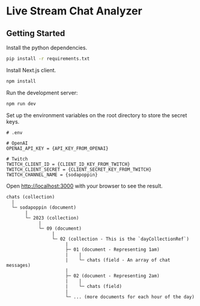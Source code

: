 # Live Stream Chat Analyzer

## Getting Started

Install the python dependencies.
```bash
pip install -r requirements.txt
```

Install Next.js client. 
```bash
npm install
```

Run the development server:

```bash
npm run dev
```

Set up the environment variables on the root directory to store the secret keys.

```
# .env

# OpenAI
OPENAI_API_KEY = {API_KEY_FROM_OPENAI}

# Twitch
TWITCH_CLIENT_ID = {CLIENT_ID_KEY_FROM_TWITCH}
TWITCH_CLIENT_SECRET = {CLIENT_SECRET_KEY_FROM_TWITCH}
TWITCH_CHANNEL_NAME = {sodapoppin}
```

Open [http://localhost:3000](http://localhost:3000) with your browser to see the result.


```
chats (collection)
  |
  └─ sodapoppin (document)
       |
       └─ 2023 (collection)
            |
            └─ 09 (document)
                 |
                 └─ 02 (collection - This is the `dayCollectionRef`)
                      |
                      ├─ 01 (document - Representing 1am)
                      |    |
                      |    └─ chats (field - An array of chat messages)
                      |
                      ├─ 02 (document - Representing 2am)
                      |    |
                      |    └─ chats (field)
                      |
                      └─ ... (more documents for each hour of the day)

```